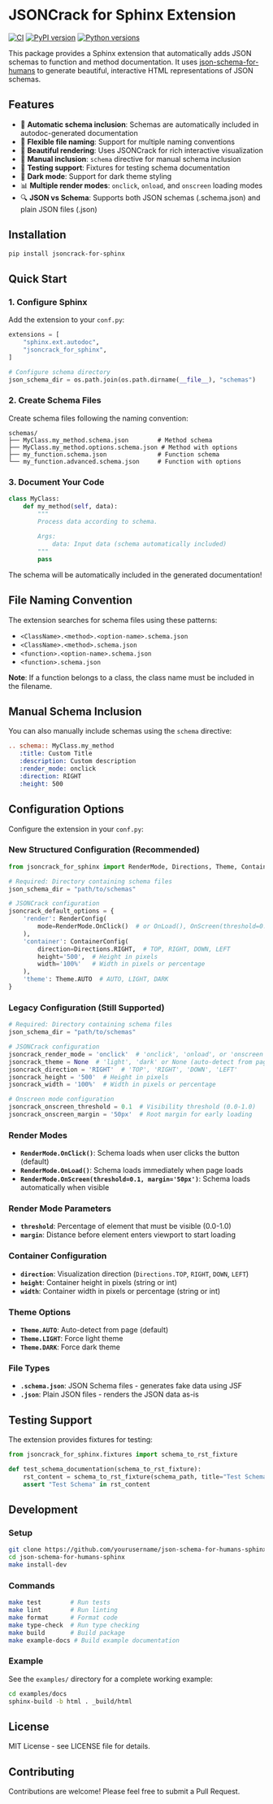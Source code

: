 # JSONCrack for Sphinx Extension

[![CI](https://github.com/miskler/json-schema-for-humans-sphinx/actions/workflows/ci.yml/badge.svg)](https://github.com/miskler/json-schema-for-humans-sphinx/actions/workflows/ci.yml)
[![PyPI version](https://badge.fury.io/py/jsoncrack-for-sphinx.svg)](https://badge.fury.io/py/jsoncrack-for-sphinx)
[![Python versions](https://img.shields.io/pypi/pyversions/jsoncrack-for-sphinx.svg)](https://pypi.org/project/jsoncrack-for-sphinx/)

This package provides a Sphinx extension that automatically adds JSON schemas to function and method documentation. It uses [json-schema-for-humans](https://github.com/coveooss/json-schema-for-humans) to generate beautiful, interactive HTML representations of JSON schemas.

## Features

- 🔄 **Automatic schema inclusion**: Schemas are automatically included in autodoc-generated documentation
- 📁 **Flexible file naming**: Support for multiple naming conventions
- 🎨 **Beautiful rendering**: Uses JSONCrack for rich interactive visualization
- 🔧 **Manual inclusion**: `schema` directive for manual schema inclusion
- 🧪 **Testing support**: Fixtures for testing schema documentation
- 🌙 **Dark mode**: Support for dark theme styling
- 📊 **Multiple render modes**: `onclick`, `onload`, and `onscreen` loading modes
- 🔍 **JSON vs Schema**: Supports both JSON schemas (.schema.json) and plain JSON files (.json)

## Installation

```bash
pip install jsoncrack-for-sphinx
```

## Quick Start

### 1. Configure Sphinx

Add the extension to your `conf.py`:

```python
extensions = [
    "sphinx.ext.autodoc",
    "jsoncrack_for_sphinx",
]

# Configure schema directory
json_schema_dir = os.path.join(os.path.dirname(__file__), "schemas")
```

### 2. Create Schema Files

Create schema files following the naming convention:

```
schemas/
├── MyClass.my_method.schema.json        # Method schema
├── MyClass.my_method.options.schema.json # Method with options
├── my_function.schema.json              # Function schema
└── my_function.advanced.schema.json     # Function with options
```

### 3. Document Your Code

```python
class MyClass:
    def my_method(self, data):
        """
        Process data according to schema.
        
        Args:
            data: Input data (schema automatically included)
        """
        pass
```

The schema will be automatically included in the generated documentation!

## File Naming Convention

The extension searches for schema files using these patterns:

- `<ClassName>.<method>.<option-name>.schema.json`
- `<ClassName>.<method>.schema.json`
- `<function>.<option-name>.schema.json`
- `<function>.schema.json`

**Note**: If a function belongs to a class, the class name must be included in the filename.

## Manual Schema Inclusion

You can also manually include schemas using the `schema` directive:

```rst
.. schema:: MyClass.my_method
   :title: Custom Title
   :description: Custom description
   :render_mode: onclick
   :direction: RIGHT
   :height: 500
```

## Configuration Options

Configure the extension in your `conf.py`:

### New Structured Configuration (Recommended)

```python
from jsoncrack_for_sphinx import RenderMode, Directions, Theme, ContainerConfig, RenderConfig

# Required: Directory containing schema files
json_schema_dir = "path/to/schemas"

# JSONCrack configuration
jsoncrack_default_options = {
    'render': RenderConfig(
        mode=RenderMode.OnClick()  # or OnLoad(), OnScreen(threshold=0.1, margin='50px')
    ),
    'container': ContainerConfig(
        direction=Directions.RIGHT,  # TOP, RIGHT, DOWN, LEFT
        height='500',  # Height in pixels
        width='100%'   # Width in pixels or percentage
    ),
    'theme': Theme.AUTO  # AUTO, LIGHT, DARK
}
```

### Legacy Configuration (Still Supported)

```python
# Required: Directory containing schema files
json_schema_dir = "path/to/schemas"

# JSONCrack configuration
jsoncrack_render_mode = 'onclick'  # 'onclick', 'onload', or 'onscreen'
jsoncrack_theme = None  # 'light', 'dark' or None (auto-detect from page)
jsoncrack_direction = 'RIGHT'  # 'TOP', 'RIGHT', 'DOWN', 'LEFT'
jsoncrack_height = '500'  # Height in pixels
jsoncrack_width = '100%'  # Width in pixels or percentage

# Onscreen mode configuration
jsoncrack_onscreen_threshold = 0.1  # Visibility threshold (0.0-1.0)
jsoncrack_onscreen_margin = '50px'  # Root margin for early loading
```

### Render Modes

- **`RenderMode.OnClick()`**: Schema loads when user clicks the button (default)
- **`RenderMode.OnLoad()`**: Schema loads immediately when page loads
- **`RenderMode.OnScreen(threshold=0.1, margin='50px')`**: Schema loads automatically when visible

### Render Mode Parameters

- **`threshold`**: Percentage of element that must be visible (0.0-1.0)
- **`margin`**: Distance before element enters viewport to start loading

### Container Configuration

- **`direction`**: Visualization direction (`Directions.TOP`, `RIGHT`, `DOWN`, `LEFT`)
- **`height`**: Container height in pixels (string or int)
- **`width`**: Container width in pixels or percentage (string or int)

### Theme Options

- **`Theme.AUTO`**: Auto-detect from page (default)
- **`Theme.LIGHT`**: Force light theme
- **`Theme.DARK`**: Force dark theme

### File Types

- **`.schema.json`**: JSON Schema files - generates fake data using JSF
- **`.json`**: Plain JSON files - renders the JSON data as-is

## Testing Support

The extension provides fixtures for testing:

```python
from jsoncrack_for_sphinx.fixtures import schema_to_rst_fixture

def test_schema_documentation(schema_to_rst_fixture):
    rst_content = schema_to_rst_fixture(schema_path, title="Test Schema")
    assert "Test Schema" in rst_content
```

## Development

### Setup

```bash
git clone https://github.com/yourusername/json-schema-for-humans-sphinx.git
cd json-schema-for-humans-sphinx
make install-dev
```

### Commands

```bash
make test        # Run tests
make lint        # Run linting
make format      # Format code
make type-check  # Run type checking
make build       # Build package
make example-docs # Build example documentation
```

### Example

See the `examples/` directory for a complete working example:

```bash
cd examples/docs
sphinx-build -b html . _build/html
```

## License

MIT License - see LICENSE file for details.

## Contributing

Contributions are welcome! Please feel free to submit a Pull Request.
